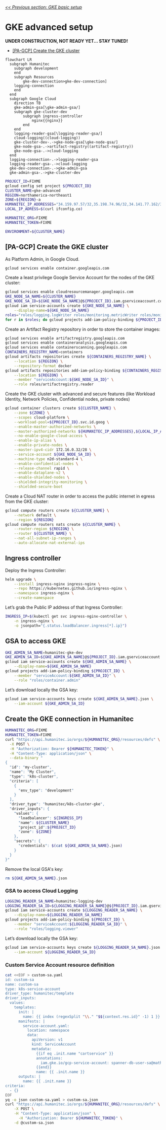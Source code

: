 [_<< Previous section: GKE basic setup_](/docs/gke-basic.md)

# GKE advanced setup

**UNDER CONSTRUCTION, NOT READY YET... STAY TUNED!**

- [[PA-GCP] Create the GKE cluster](#pa-gcp-create-the-gke-cluster)

```mermaid
flowchart LR
  subgraph Humanitec
    subgraph development
    end
    subgraph Resources
        gke-dev-connection>gke-dev-connection]
	logging-connection
    end
  end
  subgraph Google Cloud
    direction TB
    gke-admin-gsa[\gke-admin-gsa/]
    subgraph gke-cluster-dev
        subgraph ingress-controller
            nginx{{nginx}}
        end
    end
    logging-reader-gsa[\logging-reader-gsa/]
    cloud-logging((cloud-logging))
    gke-cluster-dev-.->gke-node-gsa[\gke-node-gsa/]
    gke-node-gsa-.->artifact-registry((artifact-registry))
    gke-node-gsa-.->cloud-logging
  end
  logging-connection-.->logging-reader-gsa
  logging-reader-gsa-.->cloud-logging
  gke-dev-connection-.->gke-admin-gsa
  gke-admin-gsa-.->gke-cluster-dev
```

```bash
PROJECT_ID=FIXME
gcloud config set project ${PROJECT_ID}
CLUSTER_NAME=gke-advanced
REGION=northamerica-northeast1
ZONE=${REGION}-a
HUMANITEC_IP_ADDRESSES="34.159.97.57/32,35.198.74.96/32,34.141.77.162/32,34.89.188.214/32,34.159.140.35/32,34.89.165.141/32"
LOCAL_IP_ADRESS=$(curl ifconfig.co)

HUMANITEC_ORG=FIXME
HUMANITEC_TOKEN=FIXME

ENVIRONMENT=${CLUSTER_NAME}
```

## [PA-GCP] Create the GKE cluster

As Platform Admin, in Google Cloud.

```bash
gcloud services enable container.googleapis.com
```

Create a least privilege Google Service Account for the nodes of the GKE cluster:
```bash
gcloud services enable cloudresourcemanager.googleapis.com
GKE_NODE_SA_NAME=${CLUSTER_NAME}
GKE_NODE_SA_ID=${GKE_NODE_SA_NAME}@${PROJECT_ID}.iam.gserviceaccount.com
gcloud iam service-accounts create ${GKE_NODE_SA_NAME} \
    --display-name=${GKE_NODE_SA_NAME}
roles="roles/logging.logWriter roles/monitoring.metricWriter roles/monitoring.viewer"
for r in $roles; do gcloud projects add-iam-policy-binding ${PROJECT_ID} --member "serviceAccount:${GKE_NODE_SA_ID}" --role $r; done
```

Create an Artifact Registry repository in order to store the container images:
```bash
gcloud services enable artifactregistry.googleapis.com
gcloud services enable containeranalysis.googleapis.com
gcloud services enable containerscanning.googleapis.com
CONTAINERS_REGISTRY_NAME=containers
gcloud artifacts repositories create ${CONTAINERS_REGISTRY_NAME} \
    --location ${REGION} \
    --repository-format docker
gcloud artifacts repositories add-iam-policy-binding ${CONTAINERS_REGISTRY_NAME} \
    --location ${REGION} \
    --member "serviceAccount:${GKE_NODE_SA_ID}" \
    --role roles/artifactregistry.reader
```

Create the GKE cluster with advanced and secure features (like Workload Identity, Network Policies, Confidential nodes, private nodes)
```bash
gcloud container clusters create ${CLUSTER_NAME} \
    --zone ${ZONE} \
    --scopes cloud-platform \
    --workload-pool=${PROJECT_ID}.svc.id.goog \
    --enable-master-authorized-networks \
    --master-authorized-networks ${HUMANITEC_IP_ADDRESSES},${LOCAL_IP_ADRESS}/32 \
    --no-enable-google-cloud-access \
    --enable-ip-alias \
    --enable-private-nodes \
    --master-ipv4-cidr 172.16.0.32/28 \
    --service-account ${GKE_NODE_SA_ID} \
    --machine-type n2d-standard-4 \
    --enable-confidential-nodes \
    --release-channel rapid \
    --enable-dataplane-v2 \
    --enable-shielded-nodes \
    --shielded-integrity-monitoring \
    --shielded-secure-boot
```

Create a Cloud NAT router in order to access the public internet in egress from the GKE cluster:
```bash
gcloud compute routers create ${CLUSTER_NAME} \
    --network default \
    --region ${REGION}
gcloud compute routers nats create ${CLUSTER_NAME} \
    --router-region ${REGION} \
    --router ${CLUSTER_NAME} \
    --nat-all-subnet-ip-ranges \
    --auto-allocate-nat-external-ips
```

## Ingress controller

Deploy the Ingress Controller:
```bash
helm upgrade \
    --install ingress-nginx ingress-nginx \
    --repo https://kubernetes.github.io/ingress-nginx \
    --namespace ingress-nginx \
    --create-namespace
```

Let’s grab the Public IP address of that Ingress Controller:
```bash
INGRESS_IP=$(kubectl get svc ingress-nginx-controller \
    -n ingress-nginx \
    -o jsonpath="{.status.loadBalancer.ingress[*].ip}")
```

## GSA to access GKE

```bash
GKE_ADMIN_SA_NAME=humanitec-gke-dev
GKE_ADMIN_SA_ID=${GKE_ADMIN_SA_NAME}@${PROJECT_ID}.iam.gserviceaccount.com
gcloud iam service-accounts create ${GKE_ADMIN_SA_NAME} \
	--display-name=${GKE_ADMIN_SA_NAME}
gcloud projects add-iam-policy-binding ${PROJECT_ID} \
	--member "serviceAccount:${GKE_ADMIN_SA_ID}" \
	--role "roles/container.admin"
```

Let’s download locally the GSA key:
```bash
gcloud iam service-accounts keys create ${GKE_ADMIN_SA_NAME}.json \
    --iam-account ${GKE_ADMIN_SA_ID}
```

## Create the GKE connection in Humanitec

```bash
HUMANITEC_ORG=FIXME
HUMANITEC_TOKEN=FIXME
curl "https://api.humanitec.io/orgs/${HUMANITEC_ORG}/resources/defs" \
  -X POST \
  -H "Authorization: Bearer ${HUMANITEC_TOKEN}" \
  -H "Content-Type: application/json" \
  --data-binary "
{
  "id": "my-cluster",
  "name": "My Cluster",
  "type": "k8s-cluster",
  "criteria": [
    {
      "env_type": "development"
    }
  ],
  "driver_type": "humanitec/k8s-cluster-gke",
  "driver_inputs": {
    "values": {
      "loadbalancer": ${INGRESS_IP}
      "name": ${CLUSTER_NAME}
      "project_id":${PROJECT_ID}
      "zone": ${ZONE}
    },
    "secrets": {
      "credentials": $(cat ${GKE_ADMIN_SA_NAME}.json)
    }
  }
}"
```

Remove the local GSA's key:
```bash
rm ${GKE_ADMIN_SA_NAME}.json
```

### GSA to access Cloud Logging

```bash
LOGGING_READER_SA_NAME=humanitec-logging-dev
LOGGING_READER_SA_ID=${LOGGING_READER_SA_NAME}@${PROJECT_ID}.iam.gserviceaccount.com
gcloud iam service-accounts create ${LOGGING_READER_SA_NAME} \
	--display-name=${LOGGING_READER_SA_NAME}
gcloud projects add-iam-policy-binding ${PROJECT_ID} \
	--member "serviceAccount:${LOGGING_READER_SA_ID}" \
	--role "roles/logging.viewer"
```

Let’s download locally the GSA key:
```bash
gcloud iam service-accounts keys create ${LOGGING_READER_SA_NAME}.json \
    --iam-account ${LOGGING_READER_SA_ID}
```

### Custom Service Account resource definition

```bash
cat <<EOF > custom-sa.yaml
id: custom-sa
name: custom-sa
type: k8s-service-account
driver_type: humanitec/template
driver_inputs:
  values:
    templates:
      init: |
        name: {{ index (regexSplit "\\." "$${context.res.id}" -1) 1 }}
      manifests: |
        service-account.yaml:
          location: namespace
          data:
            apiVersion: v1
            kind: ServiceAccount
            metadata:
              {{if eq .init.name "cartservice" }}
              annotations:
                iam.gke.io/gcp-service-account: spanner-db-user-sa@mathieu-benoit-gcp.iam.gserviceaccount.com
              {{end}}
              name: {{ .init.name }}
      outputs: |
        name: {{ .init.name }}
criteria:
  - {}
EOF
yq -o json custom-sa.yaml > custom-sa.json
curl "https://api.humanitec.io/orgs/${HUMANITEC_ORG}/resources/defs" \
    -X POST \
  	-H "Content-Type: application/json" \
	  -H "Authorization: Bearer ${HUMANITEC_TOKEN}" \
  	-d @custom-sa.json
```